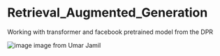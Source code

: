 # Retrieval_Augmented_Generation
Working with transformer and facebook pretrained model from the DPR


![image](https://github.com/valid999/Retrieval_Augmented_Generation/assets/95305177/b95c83bb-2ac7-463e-b3b6-5e499e3b8e5e)
image from Umar Jamil
